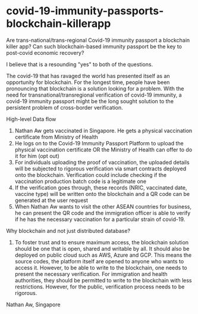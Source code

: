 # covid-19-immunity-passports-blockchain-killerapp
Are trans-national/trans-regional Covid-19 immunity passport a blockchain killer app? Can such blockchain-based immunity passport be the key to post-covid economic recovery? 

I believe that is a resounding "yes" to both of the questions. 

The covid-19 that has ravaged the world has presented itself as an opportunity for blockchain. For the longest time, people have been pronouncing that blockchain is a solution looking for a problem. With the need for transnational/transregional verification of covid-19 immunity, a covid-19 immunity passport might be the long sought solution to the persistent problem of cross-border verification.

High-level Data flow
1. Nathan Aw gets vaccinated in Singapore. He gets a physical vaccination certificate from Ministry of Health
2. He logs on to the Covid-19 Immunity Passport Platform to upload the physical vaccination certificate OR the Ministry of Health can offer to do it for him (opt out)
3. For individuals uploading the proof of vaccination, the uploaded details will be subjected to rigorous verification via smart contracts deployed onto the blockchain. Verification could include checking if the vaccination production batch code is a legitimate one
4. If the verification goes through, these records (NRIC, vaccinated date, vaccine type) will be written onto the blockchain and a QR code can be generated at the user request 
5. When Nathan Aw wants to visit the other ASEAN countries for business, he can present the QR code and the immigration officer is able to verify if he has the necessary vaccination for a particular strain of covid-19. 

Why blockchain and not just distributed database?
1. To foster trust and to ensure maximum access, the blockchain solution should be one that is open, shared and writable by all. It should also be deployed on public cloud such as AWS, Azure and GCP. This means the source codes, the platform itself are opened to anyone who wants to access it. However, to be able to write to the blockchain, one needs to present the necessary verification. For immigration and health authorities, they should be permitted to write to the blockchain with less restrictions. However, for the public, verification process needs to be rigorous. 

Nathan Aw, Singapore
